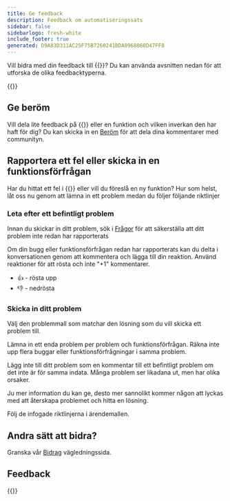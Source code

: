 ```yaml
---
title: Ge feedback
description: Feedback om automatiseringssats
sidebar: false
sidebarlogo: fresh-white
include_footer: true
generated: D9A83D311AC25F75B7260241BDA0968068D47FF8
---
```


Vill bidra med din feedback till {{<product-name>}}? Du kan använda avsnitten nedan för att utforska de olika feedbacktyperna.

{{<toc>}}

## Ge beröm

Vill dela lite feedback på {{<product-name>}} eller en funktion och vilken inverkan den har haft för dig? Du kan skicka in en [Beröm](https://github.com/microsoft/powercat-automation-kit/issues/new?assignees=&labels=automation-kit%2Ckudos&template=4-automation-kit-kudos.yml&title=%5BAutomation+Kit+-+Kudos%5D+Your+summary) för att dela dina kommentarer med communityn.

## Rapportera ett fel eller skicka in en funktionsförfrågan

Har du hittat ett fel i {{<product-name>}} eller vill du föreslå en ny funktion? Hur som helst, låt oss nu genom att lämna in ett problem medan du följer följande riktlinjer

### Leta efter ett befintligt problem

Innan du skickar in ditt problem, sök i [Frågor](https://github.com/microsoft/automation-kit/issues) för att säkerställa att ditt problem inte redan har rapporterats

Om din bugg eller funktionsförfrågan redan har rapporterats kan du delta i konversationen genom att kommentera och lägga till din reaktion. Använd reaktioner för att rösta och inte "+1" kommentarer.

- 👍 - rösta upp
- 👎 - nedrösta

### Skicka in ditt problem

Välj den problemmall som matchar den lösning som du vill skicka ett problem till.

Lämna in ett enda problem per problem och funktionsförfrågan. Räkna inte upp flera buggar eller funktionsförfrågningar i samma problem.

Lägg inte till ditt problem som en kommentar till ett befintligt problem om det inte är för samma indata. Många problem ser likadana ut, men har olika orsaker.

Ju mer information du kan ge, desto mer sannolikt kommer någon att lyckas med att återskapa problemet och hitta en lösning.

Följ de infogade riktlinjerna i ärendemallen.

## Andra sätt att bidra?

Granska vår [Bidrag](/sv/contribution) vägledningssida.

## Feedback

{{<questions name="/contribution/feedback.json" completed="Thank you for providing feedback" showNavigationButtons=false >}}
